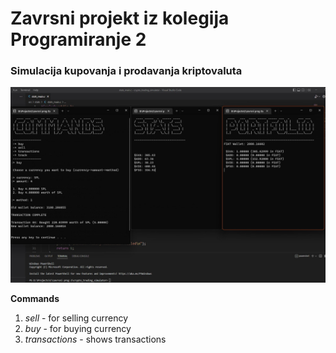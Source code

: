 <h1>Zavrsni projekt iz kolegija Programiranje 2</h1>
<h3>Simulacija kupovanja i prodavanja kriptovaluta</h3>

![alt text](./screenshot.jpg)

**Commands**
 1. *sell* - for selling currency
 2. *buy* - for buying currency
 3. *transactions* - shows transactions